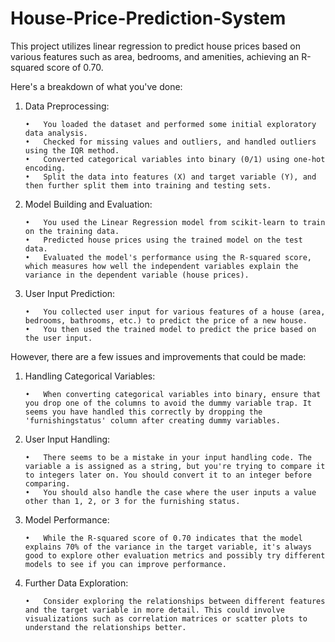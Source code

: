 # House-Price-Prediction-System


This project utilizes linear regression to predict house prices based on various features such as area, bedrooms, and amenities, achieving an R-squared score of 0.70.

Here's a breakdown of what you've done:

1.	Data Preprocessing:

        •	You loaded the dataset and performed some initial exploratory data analysis.
        •	Checked for missing values and outliers, and handled outliers using the IQR method.
        •	Converted categorical variables into binary (0/1) using one-hot encoding.
        •	Split the data into features (X) and target variable (Y), and then further split them into training and testing sets.

2.	Model Building and Evaluation:
        
        •	You used the Linear Regression model from scikit-learn to train on the training data.
        •	Predicted house prices using the trained model on the test data.
        •	Evaluated the model's performance using the R-squared score, which measures how well the independent variables explain the variance in the dependent variable (house prices).

3.	User Input Prediction:
        
        •	You collected user input for various features of a house (area, bedrooms, bathrooms, etc.) to predict the price of a new house.
        •	You then used the trained model to predict the price based on the user input.


However, there are a few issues and improvements that could be made:

1.	Handling Categorical Variables:

        •	When converting categorical variables into binary, ensure that you drop one of the columns to avoid the dummy variable trap. It seems you have handled this correctly by dropping the 'furnishingstatus' column after creating dummy variables.    

2.	User Input Handling:

        •	There seems to be a mistake in your input handling code. The variable a is assigned as a string, but you're trying to compare it to integers later on. You should convert it to an integer before comparing.
        •	You should also handle the case where the user inputs a value other than 1, 2, or 3 for the furnishing status.

3.	Model Performance:
        
        •	While the R-squared score of 0.70 indicates that the model explains 70% of the variance in the target variable, it's always good to explore other evaluation metrics and possibly try different models to see if you can improve performance.

4.	Further Data Exploration:

        •	Consider exploring the relationships between different features and the target variable in more detail. This could involve visualizations such as correlation matrices or scatter plots to understand the relationships better.


